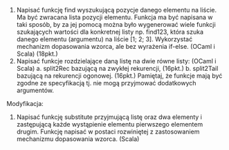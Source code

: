 1) Napisać funkcję find wyszukującą pozycje danego elementu na liście. Ma być zwracana lista
pozycji elementu. Funkcja ma być napisana w taki sposób, by za jej pomocą można było
wygenerować wiele funkcji szukających wartości dla konkretnej listy np. find123, która szuka
danego elementu (argumentu) na liście [1; 2; 3]. Wykorzystać mechanizm dopasowania
wzorca, ale bez wyrażenia if-else. (OCaml i Scala) (18pkt.)
2) Napisać funkcje rozdzielające daną listę na dwie równe listy: (OCaml i Scala)
a. split2Rec bazującą na zwykłej rekurencji, (16pkt.)
b. split2Tail bazującą na rekurencji ogonowej. (16pkt.)
Pamiętaj, że funkcje mają być zgodne ze specyfikacją tj. nie mogą przyjmować dodatkowych
argumentów.

Modyfikacja:
1) Napisać funkcję substitute przyjmującą listę oraz dwa elementy i zastępującą każde
wystąpienie elementu pierwszego elementem drugim. Funkcję napisać w postaci rozwiniętej
z zastosowaniem mechanizmu dopasowania wzorca. (Scala)
